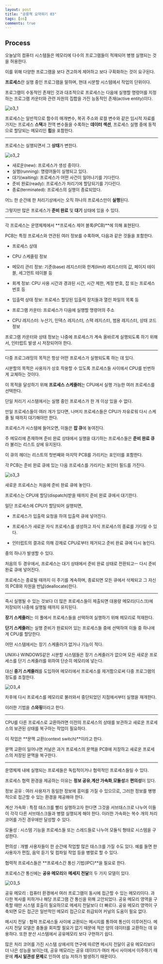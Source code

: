 ```yaml
---
layout: post
title: "공룡책 요약하기 03"
tags: [os]
comments: true
---
```


## Process


오늘날의 컴퓨터 시스템들은 메모리에 다수의 프로그램들이 적재되어 병행 실행되는 것을 허용한다.

이를 위해 다양한 프로그램을 보다 견고하게 제어하고 보다 구획화하는 것이 요구된다.

**프로세스**란 실행 중인 프로그램을 말하며, 현대 시분할 시스템에서 작업의 단위이다.

프로그램이 수동적인 존재인 것과 대조적으로 프로세스는 다음에 실행할 명령어를 지정하는 프로그램 카운터와
관련 자원의 집합을 가진 능동적인 존재(active entity)이다.


![o3_1](https://user-images.githubusercontent.com/26412908/63832920-c3520100-c9ac-11e9-92db-7c676c134d8f.PNG)


프로세스는 일반적으로 함수의 매개변수, 복귀 주소와 로컬 변수와 같은 임시적 자료를 가지는 프로세스 **스택**과
전역 변수들을 수록하는 **데이터 섹션**, 프로세스 실행 중에 동적으로 할당되는 메모리인 **힙**을 포함한다. 

---


프로세스는 실행되면서 그 **상태**가 변한다.


![o3_2](https://user-images.githubusercontent.com/26412908/63832945-cfd65980-c9ac-11e9-90a0-c01d74610941.PNG)


* 새로운(new): 프로세스가 생성 중이다.
* 실행(running): 명령어들이 실행되고 있다.
* 대기(waiting): 프로세스가 어떤 사건이 일어나기를 기다린다. 
* 준비 완료(ready): 프로세스가 처리기에 할당되기를 기다린다.
* 종료(terminated): 프로세스의 실행이 종료되었다.

어느 한 순간에 한 처리기상에서는 오직 하나의 프로세스만이 **실행**된다.

그렇지만 많은 프로세스가 **준비 완료** 및 **대기** 상태에 있을 수 있다.


---


각 프로세스는 운영체제에서 **프로세스 제어 블록(PCB)**에 의해 표현된다.

PCB는 특정 프로세스와 연관된 여러 정보를 수록하며, 다음과 같은 것들을 포함한다.

* 프로세스 상태 
* CPU 스케줄링 정보
* 메모리 관리 정보: 기준(base) 레지스터와 한계(limit) 레지스터의 값, 페이지 테이블, 세그먼트 테이블 등
* 회계 정보: CPU 사용 시간과 경과된 시간, 시간 제한, 계정 번호, 잡 또는 프로세스 번호 등
* 입출력 상태 정보: 프로세스 할당된 입출력 장치들과 열린 파일의 목록 등

* 프로그램 카운터: 프로세스가 다음에 실행할 명령어의 주소
* CPU 레지스터: 누산기, 인덱스 레지스터, 스택 레지스터, 범용 레지스터, 상태 코드 정보

프로그램 카운터와 상태 정보는 나중에 프로세스가 계속 올바르게 실행되도록 하기 위해서, 인터럽트 발생 시 저장되어야 한다.

---

다중 프로그래밍의 목적은 항상 어떤 프로세스가 실행되도록 하는 데 있다.

시분할의 목적은 사용자가 상호 작용할 수 있도록 프로세스들 사이에서 CPU를 빈번하게 교체하는 것이다.

이 목적을 달성하기 위해 **프로세스 스케줄러**는 CPU에서 실행 가능한 여러 프로세스를 선택한다.

단일 처리기 시스템에서는 실행 중인 프로세스가 한 개 이상 있을 수 없다.

만일 프로세스들이 여러 개가 있다면, 나머지 프로세스들은 CPU가 자유로워 다시 스케줄 될 때까지 대기해야만 한다.

프로세스가 시스템에 들어오면, 이들은 **잡 큐**에 놓여진다.

주 메모리에 존재하며 준비 완료 상태에서 실행을 대기하는 프로세스들은 **준비 완료 큐**라 불리는 리스트 상에 유지된다.

이 큐의 헤더는 리스트의 첫번째와 마지막 PCB를 가리키는 포인터를 포함한다. 

각 PCB는 준비 완료 큐에 있는 다음 프로세스를 가리키는 포인터 필드를 가진다.

![o3_3](https://user-images.githubusercontent.com/26412908/63832968-debd0c00-c9ac-11e9-99be-38b5119c8995.PNG)


새로운 프로세스는 처음에 준비 완료 큐에 놓인다.

프로세스는 CPU에 할당(dispatch)받을 때까지 준비 완료 큐에서 대기한다.

일단 프로세스에 CPU가 할당되어 실행되면, 


* 프로세스가 입출력 요청을 하여 입출력 큐에 넣어진다.

* 프로세스가 새로운 자식 프로세스를 생성하고 자식 프로세스의 종료를 기다릴 수 있다.

* 인터럽트의 결과로 의해 강제로 CPU로부터 제거되고 준비 완료 큐에 다시 놓인다.


중의 하나가 발생할 수 있다.

처음의 두 경우에서, 프로세스는 대기 상태에서 준비 완료 상태로 전환되고ㅡ 다시 준비 완료 큐에 넣어진다.

프로세스는 종료될 때까지 이 주기를 계속하며, 종료되면 모든 큐에서 삭제되고 그 자신의 PCB와 자원을 반납(deallocate)한다.


---


즉시 실행될 수 있는 것보다 더 많은 프로세스들이 제출되면 대용량 메모리(디스크)에 저장되어 나중에 실행될 때까지 유지된다.

**장기 스케줄러**는 이 풀에서 프로세스들을 선택하여 실행하기 위해 메모리로 적재한다.

**단기 스케줄러**는 실행 준비가 완료되어 있는 프로세스들 중에 선택하여 이들 중 하나에게 CPU를 할당한다.

어떤 시스템에서는 장기 스케줄러가 없거나 기능이 적다. 

UNIX나 WINDOWS같은 시분할 시스템들은 장기 스케줄러가 없으며 모든 새로운 프로세스를 단기 스케줄러를 위하여 단순히 메모리에 넣는다.

대신 **중기 스케줄러**를 도입하여 메모리에서 프로세스를 제거함으로써 다중 프로그램의 정도를 조절한다.


![O3_4](https://user-images.githubusercontent.com/26412908/63836691-f8625180-c9b4-11e9-91db-af7c4c04f5e9.PNG)


차후에 다시 프로세스를 메모리로 불러와서 중단되었던 지점에서부터 실행을 재개한다.

이러한 기법을 **스와핑**이라고 한다.


---

CPU를 다른 프로세스로 교환하려면 이전의 프로세스의 상태를 보관하고 새로운 프로세스의 보관된 상태를 복구하는 작업이 필요하다.

이 작업은 **문맥 교환(context switch)**이라고 한다.

문맥 교환이 일어나면 커널은 과거 프로세스의 문맥을 PCB에 저장하고 새로운 프로세스의 저장된 문맥을 복구한다.

---


운영체제 내에 실행되는 프로세들은 독립적이거나 협력적인 프로세스들일 수 있다.

프로세스 협력 환경을 제공하는 이유는 **정보 공유**,**계산 가속화**,**모듈성**과 **편의성**이 있다.

정보 공유
: 여러 사용자가 동일한 정보에 흥미를 가질 수 있으므로, 그러한 정보를 병행적으로 접근할 수 있는 환경을 제공해야 한다.

계산 가속화
: 특정 태스크를 빨리 실행하고자 한다면 그것을 서브태스크로 나누어 이들이 각각 다른 서브태스크들과 병렬 실행되게 해야 한다.
이러한 가속화는 복수 개의 처리 코어를 가진 경우에만 달성할 수 있다.

모듈성
: 시스템 기능을 프로세스들 또는 스레드들로 나누어 모듈식 형태로 시스템을 구성한다.

편의성
: 개별 사용자들이 한 순간에 작업할 많은 태스크를 가질 수도 있다. 예를 들면 한 사용자가 편집, 음악 듣기 및 컴파일 작업 등을 병렬로 할 수 있다.


협력적 프로세스들은 **프로세스간 통신 기법(IPC)**을 필요로 한다.

프로세스간 통신에는 **공유 메모리**와 **메세지 전달**의 두 가지 모델이 있다.


![O3_5](https://user-images.githubusercontent.com/26412908/63839049-745e9880-c9b9-11e9-9a52-24d32839d03c.PNG)




공유 메모리
: 컴퓨터 환경에서 여러 프로그램이 동시에 접근할 수 있는 메모리이다. 과다한 복사를 피하거나 해당 프로그램 간 통신을 위해 고안되었다. 공유 메모리 영역을 구축할 때만 시스템 호출이 필요하므로 메세지 전달보다 더 빠르다. 공유 메모리 영역이 구축되면 모든 접근은 일반적인 메모리 접근으로 취급되어 커널의 도움이 필요 없다.

메시지 전달
: 협력 프로세스들 사이에 교환되는 메시지를 통하여 통신이 이루어진다. 메시지 전달 모델은 충돌을 회피할 필요가 없기 때문에 적은 양의 데이터를 교환하는 데 유용하다. 또한 분산 시스템에서 공유메모리 보다 구현하기 쉽다.



많은 처리 코어를 가진 시스템 상에서의 연구에 따르면 메시지 전달이 공유 메모리보다 더 나은 성능을 보이는데, 
공유 메모리는 공유 데이터가 여러 캐시 사이에서 이주하기 때문에 **캐시 일관성 문제**로 인하여 성능 저하가 발생하기 때문이다.